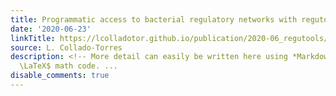 ```yaml
---
title: Programmatic access to bacterial regulatory networks with regutools
date: '2020-06-23'
linkTitle: https://lcolladotor.github.io/publication/2020-06_regutools/
source: L. Collado-Torres
description: <!-- More detail can easily be written here using *Markdown* and $\rm
  \LaTeX$ math code. ...
disable_comments: true
---
```

<!-- More detail can easily be written here using *Markdown* and $\rm \LaTeX$ math code. ...